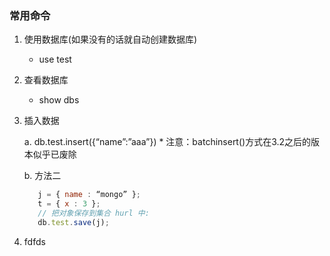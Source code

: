 ### 常用命令
1. 使用数据库(如果没有的话就自动创建数据库)
    * use test
2. 查看数据库
    * show dbs
3. 插入数据

    a. db.test.insert({“name”:”aaa”})
        * 注意：batchinsert()方式在3.2之后的版本似乎已废除
    
    b. 方法二
    ```js
       j = { name : “mongo” };
       t = { x : 3 }; 
       // 把对象保存到集合 hurl 中: 
       db.test.save(j);
    ```
4. fdfds